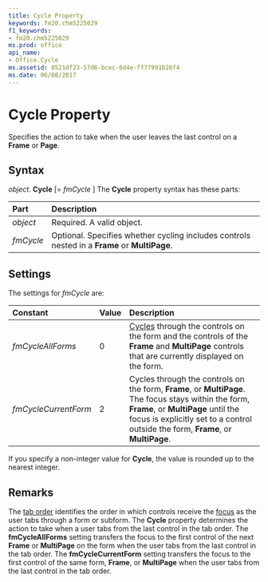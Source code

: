```yaml
---
title: Cycle Property
keywords: fm20.chm5225029
f1_keywords:
- fm20.chm5225029
ms.prod: office
api_name:
- Office.Cycle
ms.assetid: 8521df23-57d6-bcec-6d4e-ff77991b26f4
ms.date: 06/08/2017
---
```



# Cycle Property



Specifies the action to take when the user leaves the last control on a  **Frame** or **Page**.

## Syntax

_object_. **Cycle** [= _fmCycle_ ]
The  **Cycle** property syntax has these parts:


|**Part**|**Description**|
|:-----|:-----|
| _object_|Required. A valid object.|
| _fmCycle_|Optional. Specifies whether cycling includes controls nested in a  **Frame** or **MultiPage**.|

## Settings
The settings for  _fmCycle_ are:


|**Constant**|**Value**|**Description**|
|:-----|:-----|:-----|
| _fmCycleAllForms_|0|[Cycles](../../Glossary/glossary-vba.md#cycle) through the controls on the form and the controls of the **Frame** and **MultiPage** controls that are currently displayed on the form.|
| _fmCycleCurrentForm_|2|Cycles through the controls on the form,  **Frame**, or **MultiPage**. The focus stays within the form, **Frame**, or **MultiPage** until the focus is explicitly set to a control outside the form, **Frame**, or **MultiPage**.|

If you specify a non-integer value for  **Cycle**, the value is rounded up to the nearest integer.

## Remarks

The [tab order](../../Glossary/vbe-glossary.md#tab-order) identifies the order in which controls receive the [focus](../../Glossary/vbe-glossary.md#focus) as the user tabs through a form or subform. The **Cycle** property determines the action to take when a user tabs from the last control in the tab order.
The  **fmCycleAllForms** setting transfers the focus to the first control of the next **Frame** or **MultiPage** on the form when the user tabs from the last control in the tab order.
The  **fmCycleCurrentForm** setting transfers the focus to the first control of the same form, **Frame**, or **MultiPage** when the user tabs from the last control in the tab order.

